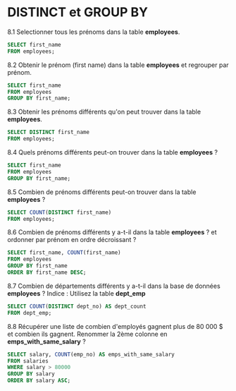 # DISTINCT et GROUP BY

8.1 Selectionner tous les prénoms dans la table **employees**.
```sql
SELECT first_name
FROM employees;
````
8.2 Obtenir le prénom (first name) dans la table **employees** et regrouper par prénom.
```sql
SELECT first_name
FROM employees
GROUP BY first_name;
```
8.3 Obtenir les prénoms différents qu'on peut trouver dans la table **employees**.
```sql
SELECT DISTINCT first_name
FROM employees;
```
8.4 Quels prénoms différents peut-on trouver dans la table **employees** ?
```sql
SELECT first_name
FROM employees
GROUP BY first_name;
```
8.5 Combien de prénoms différents peut-on trouver dans la table **employees** ?
```sql
SELECT COUNT(DISTINCT first_name)
FROM employees;
```
8.6 Combien de prénoms différents y a-t-il dans la table **employees** ? et ordonner par prénom en ordre décroissant ?
```sql
SELECT first_name, COUNT(first_name)
FROM employees
GROUP BY first_name
ORDER BY first_name DESC;
```
8.7 Combien de départements différents y a-t-il dans la base de données **employees** ? Indice : Utilisez la table **dept_emp**
```sql
SELECT COUNT(DISTINCT dept_no) AS dept_count
FROM dept_emp;
```
8.8 Récupérer une liste de combien d'employés gagnent plus de 80 000 $ et combien ils gagnent. Renommer la 2ème colonne en **emps_with_same_salary** ?
```sql
SELECT salary, COUNT(emp_no) AS emps_with_same_salary
FROM salaries
WHERE salary > 80000
GROUP BY salary
ORDER BY salary ASC;
```
